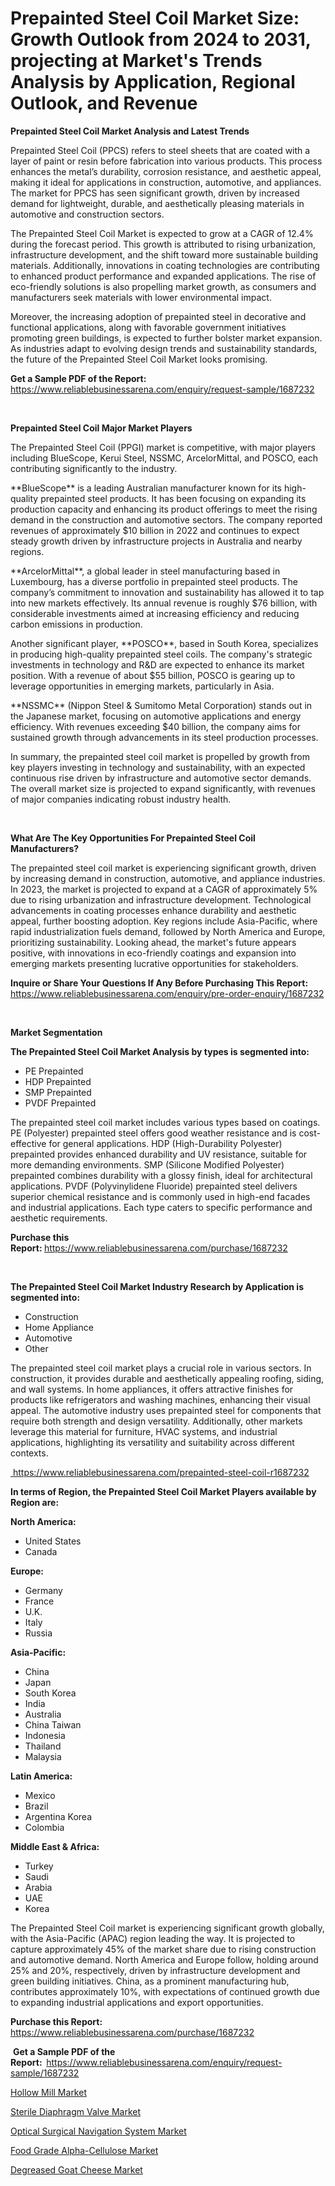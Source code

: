 <p><h1>Prepainted Steel Coil Market Size: Growth Outlook from 2024 to 2031, projecting at Market's Trends Analysis by Application, Regional Outlook, and Revenue</h1></p><p><strong>Prepainted Steel Coil Market Analysis and Latest Trends</strong></p>
<p><p>Prepainted Steel Coil (PPCS) refers to steel sheets that are coated with a layer of paint or resin before fabrication into various products. This process enhances the metal’s durability, corrosion resistance, and aesthetic appeal, making it ideal for applications in construction, automotive, and appliances. The market for PPCS has seen significant growth, driven by increased demand for lightweight, durable, and aesthetically pleasing materials in automotive and construction sectors.</p><p>The Prepainted Steel Coil Market is expected to grow at a CAGR of 12.4% during the forecast period. This growth is attributed to rising urbanization, infrastructure development, and the shift toward more sustainable building materials. Additionally, innovations in coating technologies are contributing to enhanced product performance and expanded applications. The rise of eco-friendly solutions is also propelling market growth, as consumers and manufacturers seek materials with lower environmental impact.</p><p>Moreover, the increasing adoption of prepainted steel in decorative and functional applications, along with favorable government initiatives promoting green buildings, is expected to further bolster market expansion. As industries adapt to evolving design trends and sustainability standards, the future of the Prepainted Steel Coil Market looks promising.</p></p>
<p><strong>Get a Sample PDF of the Report:&nbsp;</strong> <a href="https://www.reliablebusinessarena.com/enquiry/request-sample/1687232?utm_campaign=1683&utm_medium=2&utm_source=Github&utm_content=ia&utm_term=16102024&utm_id=prepainted-steel-coil">https://www.reliablebusinessarena.com/enquiry/request-sample/1687232</a></p>
<p>&nbsp;</p>
<p><strong>Prepainted Steel Coil Major Market Players</strong></p>
<p><p>The Prepainted Steel Coil (PPGI) market is competitive, with major players including BlueScope, Kerui Steel, NSSMC, ArcelorMittal, and POSCO, each contributing significantly to the industry.</p><p>**BlueScope** is a leading Australian manufacturer known for its high-quality prepainted steel products. It has been focusing on expanding its production capacity and enhancing its product offerings to meet the rising demand in the construction and automotive sectors. The company reported revenues of approximately $10 billion in 2022 and continues to expect steady growth driven by infrastructure projects in Australia and nearby regions.</p><p>**ArcelorMittal**, a global leader in steel manufacturing based in Luxembourg, has a diverse portfolio in prepainted steel products. The company’s commitment to innovation and sustainability has allowed it to tap into new markets effectively. Its annual revenue is roughly $76 billion, with considerable investments aimed at increasing efficiency and reducing carbon emissions in production.</p><p>Another significant player, **POSCO**, based in South Korea, specializes in producing high-quality prepainted steel coils. The company's strategic investments in technology and R&D are expected to enhance its market position. With a revenue of about $55 billion, POSCO is gearing up to leverage opportunities in emerging markets, particularly in Asia.</p><p>**NSSMC** (Nippon Steel & Sumitomo Metal Corporation) stands out in the Japanese market, focusing on automotive applications and energy efficiency. With revenues exceeding $40 billion, the company aims for sustained growth through advancements in its steel production processes.</p><p>In summary, the prepainted steel coil market is propelled by growth from key players investing in technology and sustainability, with an expected continuous rise driven by infrastructure and automotive sector demands. The overall market size is projected to expand significantly, with revenues of major companies indicating robust industry health.</p></p>
<p>&nbsp;</p>
<p><strong>What Are The Key Opportunities For Prepainted Steel Coil Manufacturers?</strong></p>
<p><p>The prepainted steel coil market is experiencing significant growth, driven by increasing demand in construction, automotive, and appliance industries. In 2023, the market is projected to expand at a CAGR of approximately 5% due to rising urbanization and infrastructure development. Technological advancements in coating processes enhance durability and aesthetic appeal, further boosting adoption. Key regions include Asia-Pacific, where rapid industrialization fuels demand, followed by North America and Europe, prioritizing sustainability. Looking ahead, the market's future appears positive, with innovations in eco-friendly coatings and expansion into emerging markets presenting lucrative opportunities for stakeholders.</p></p>
<p><strong>Inquire or Share Your Questions If Any Before Purchasing This Report:</strong> <a href="https://www.reliablebusinessarena.com/enquiry/pre-order-enquiry/1687232?utm_campaign=1683&utm_medium=2&utm_source=Github&utm_content=ia&utm_term=16102024&utm_id=prepainted-steel-coil">https://www.reliablebusinessarena.com/enquiry/pre-order-enquiry/1687232</a></p>
<p>&nbsp;</p>
<p><strong>Market Segmentation</strong></p>
<p><strong>The Prepainted Steel Coil Market Analysis by types is segmented into:</strong></p>
<p><ul><li>PE Prepainted</li><li>HDP Prepainted</li><li>SMP Prepainted</li><li>PVDF Prepainted</li></ul></p>
<p><p>The prepainted steel coil market includes various types based on coatings. PE (Polyester) prepainted steel offers good weather resistance and is cost-effective for general applications. HDP (High-Durability Polyester) prepainted provides enhanced durability and UV resistance, suitable for more demanding environments. SMP (Silicone Modified Polyester) prepainted combines durability with a glossy finish, ideal for architectural applications. PVDF (Polyvinylidene Fluoride) prepainted steel delivers superior chemical resistance and is commonly used in high-end facades and industrial applications. Each type caters to specific performance and aesthetic requirements.</p></p>
<p><strong>Purchase this Report:&nbsp;</strong><a href="https://www.reliablebusinessarena.com/purchase/1687232?utm_campaign=1683&utm_medium=2&utm_source=Github&utm_content=ia&utm_term=16102024&utm_id=prepainted-steel-coil">https://www.reliablebusinessarena.com/purchase/1687232</a></p>
<p>&nbsp;</p>
<p><strong>The Prepainted Steel Coil Market Industry Research by Application is segmented into:</strong></p>
<p><ul><li>Construction</li><li>Home Appliance</li><li>Automotive</li><li>Other</li></ul></p>
<p><p>The prepainted steel coil market plays a crucial role in various sectors. In construction, it provides durable and aesthetically appealing roofing, siding, and wall systems. In home appliances, it offers attractive finishes for products like refrigerators and washing machines, enhancing their visual appeal. The automotive industry uses prepainted steel for components that require both strength and design versatility. Additionally, other markets leverage this material for furniture, HVAC systems, and industrial applications, highlighting its versatility and suitability across different contexts.</p></p>
<p><a href="https://www.reliablebusinessarena.com/prepainted-steel-coil-r1687232?utm_campaign=1683&utm_medium=2&utm_source=Github&utm_content=ia&utm_term=16102024&utm_id=prepainted-steel-coil">&nbsp;https://www.reliablebusinessarena.com/prepainted-steel-coil-r1687232</a></p>
<p><strong>In terms of Region, the Prepainted Steel Coil Market Players available by Region are:</strong></p>
<p>
    <p> <strong> North America: </strong>
        <ul>
            <li>United States</li>
            <li>Canada</li>
        </ul>
        </p> 
    <p> <strong> Europe: </strong>
        <ul>
            <li>Germany</li>
            <li>France</li>
            <li>U.K.</li>
            <li>Italy</li>
            <li>Russia</li>
        </ul>
        </p> 
    <p> <strong> Asia-Pacific: </strong>
        <ul>
            <li>China</li>
            <li>Japan</li>
            <li>South Korea</li>
            <li>India</li>
            <li>Australia</li>
            <li>China Taiwan</li>
            <li>Indonesia</li>
            <li>Thailand</li>
            <li>Malaysia</li>
        </ul>
        </p> 
    <p> <strong> Latin America: </strong>
        <ul>
            <li>Mexico</li>
            <li>Brazil</li>
            <li>Argentina Korea</li>
            <li>Colombia</li>
        </ul>
        </p> 
    <p> <strong> Middle East & Africa: </strong>
        <ul>
            <li>Turkey</li>
            <li>Saudi</li>
            <li>Arabia</li>
            <li>UAE</li>
            <li>Korea</li>
        </ul>
    </p>
    </p>
<p><p>The Prepainted Steel Coil market is experiencing significant growth globally, with the Asia-Pacific (APAC) region leading the way. It is projected to capture approximately 45% of the market share due to rising construction and automotive demand. North America and Europe follow, holding around 25% and 20%, respectively, driven by infrastructure development and green building initiatives. China, as a prominent manufacturing hub, contributes approximately 10%, with expectations of continued growth due to expanding industrial applications and export opportunities.</p></p>
<p><strong>Purchase this Report: </strong><a href="https://www.reliablebusinessarena.com/purchase/1687232?utm_campaign=1683&utm_medium=2&utm_source=Github&utm_content=ia&utm_term=16102024&utm_id=prepainted-steel-coil">https://www.reliablebusinessarena.com/purchase/1687232</a></p>
<p>&nbsp;<strong>Get a Sample PDF of the Report:&nbsp;&nbsp;</strong><a href="https://www.reliablebusinessarena.com/enquiry/request-sample/1687232?utm_campaign=1683&utm_medium=2&utm_source=Github&utm_content=ia&utm_term=16102024&utm_id=prepainted-steel-coil">https://www.reliablebusinessarena.com/enquiry/request-sample/1687232</a></p>
<p><strong></strong></p>
<p><p><a href="https://issuu.com/reportprime-2/docs/hollow-mill-market-size-2030.pptx_a1f2d2ce85fd10?utm_campaign=1683&utm_medium=2&utm_source=Github&utm_content=ia&utm_term=16102024&utm_id=prepainted-steel-coil">Hollow Mill Market</a></p><p><a href="https://www.linkedin.com/pulse/global-sterile-diaphragm-valve-market-landscape-future-jyqff?trk=public_post_embed_feed-article-content&utm_campaign=1683&utm_medium=2&utm_source=Github&utm_content=ia&utm_term=16102024&utm_id=prepainted-steel-coil">Sterile Diaphragm Valve Market</a></p><p><a href="https://www.linkedin.com/pulse/optical-surgical-navigation-system-market-essentials-key-players-dqwqc?trk=public_post_embed_feed-article-content&utm_campaign=1683&utm_medium=2&utm_source=Github&utm_content=ia&utm_term=16102024&utm_id=prepainted-steel-coil">Optical Surgical Navigation System Market</a></p><p><a href="https://www.linkedin.com/pulse/food-grade-alpha-cellulose-market-overview-forecast-2024-ulkaf?trk=public_post_embed_feed-article-content&utm_campaign=1683&utm_medium=2&utm_source=Github&utm_content=ia&utm_term=16102024&utm_id=prepainted-steel-coil">Food Grade Alpha-Cellulose Market</a></p><p><a href="https://www.linkedin.com/pulse/degreased-goat-cheese-sector-surge-41-growth-roadmap-2031-zymolyase-z04gc?trk=public_post_embed_feed-article-content&utm_campaign=1683&utm_medium=2&utm_source=Github&utm_content=ia&utm_term=16102024&utm_id=prepainted-steel-coil">Degreased Goat Cheese Market</a></p></p>